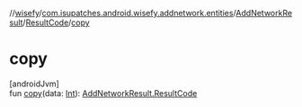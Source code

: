 //[wisefy](../../../../index.md)/[com.isupatches.android.wisefy.addnetwork.entities](../../index.md)/[AddNetworkResult](../index.md)/[ResultCode](index.md)/[copy](copy.md)

# copy

[androidJvm]\
fun [copy](copy.md)(data: [Int](https://kotlinlang.org/api/latest/jvm/stdlib/kotlin/-int/index.html)): [AddNetworkResult.ResultCode](index.md)
